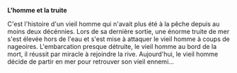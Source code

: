**L'homme et la truite**

C'est l'histoire d'un vieil homme qui n'avait plus été à la pêche depuis au moins deux décénnies. Lors de sa dernière sortie, une énorme truite de mer s'est élevée hors de l'eau et s'est mise à attaquer le vieil homme à coups de nageoires. L'embarcation presque détruite, le vieil homme au bord de la mort, il réussit par miracle à rejoindre la rive. Aujourd'hui, le vieil homme décide de partir en mer pour retrouver son vieil ennemi...
